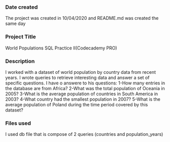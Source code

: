 ### Date created
The project was created in 10/04/2020 and README.md was created the same day

### Project Title
World Populations SQL Practice II(Codecademy PRO)

### Description
I worked with a dataset of world population by country data from recent years.
I wrote queries to retrieve interesting data and answer a set of specific questions.
I have o answere to his questions:
1-How many entries in the database are from Africa?
2-What was the total population of Oceania in 2005?
3-What is the average population of countries in South America in 2003?
4-What country had the smallest population in 2007?
5-What is the average population of Poland during the time period covered by this dataset?


### Files used
I used db file that is compose of 2 queries (countries and population_years)
